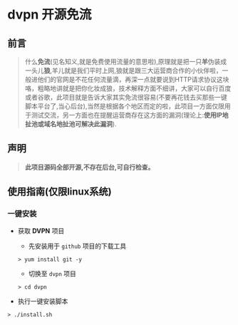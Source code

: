 # dvpn 开源免流

## 前言
> 什么**免流**(见名知义,就是免费使用流量的意思啦),原理就是把一只**羊**伪装成一头儿**狼**,羊儿就是我们平时上网,狼就是跟三大运营商合作的小伙伴啦，一般进他们的官网是不花任何流量滴，再深一点就要说到HTTP请求协议这块咯，粗略地讲就是把你化妆成狼，技术解释方面不细讲，大家可以自行百度或者谷歌，此项目就是告诉大家其实免流很容易(不要再花钱去买那些一键脚本平台了,当心后台),当然是根据各个地区而定的啦，此项目一方面仅限用于测试交流，另一方面也在提醒运营商存在这方面的漏洞(理论上:**使用IP地扯池或域名地扯池可解决此漏洞**).

## 声明

> **此项目源码全部开源,不存在后台,可自行检查。**


## 使用指南(仅限linux系统)

### 一键安装

* 获取 **DVPN** 项目
    * 先安装用于 `github` 项目的下载工具
    
    ```shell
    > yum install git -y
    ```
    
    * 切换至 `dvpn` 项目
        
    ```shell
    > cd dvpn
    ```
    
* 执行一键安装脚本

```shell
> ./install.sh
```


